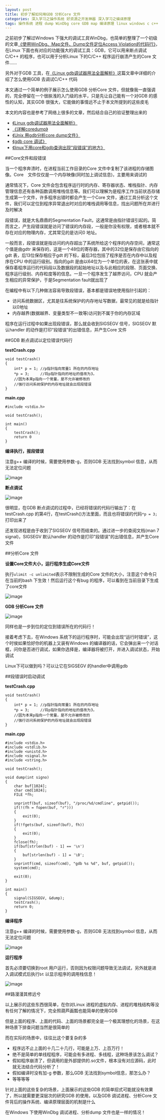 ```yaml
---
layout: post
title: 初步了解如何用GDB 分析Core 文件
categories: 深入学习之操作系统 好资源之开发神器 深入学习之编译原理
tags: 操作系统 进程 dump WinDbg core GDB map 编译原理 linux windows c c++ 非法地址 堆 栈 内存 SIGSEGV 段错误 信号
---
```


之前初步了解过Windows 下强大的调试工具WinDbg，也简单的整理了一个初级的文章[《使用WinDbg、Map文件、Dump文件定位Access Violation的代码行》](http://www.xumenger.com/windbg-map-access-violation-20160715/)，在Linux 下面也有对应的功能强大的调试工具：GDB，它可以用来断点调试C/C++ 的程序，也可以用于分析Linux 下的C/C++ 程序运行崩溃产生的Core 文件……

另外对于GDB 工具，在[《Linux gdb调试器用法全面解析》](http://blog.csdn.net/21cnbao/article/details/7385161)这篇文章中详细的介绍了怎么使用GDB 去调试C/C++ 代码

本文通过一个简单的例子展示怎么使用GDB 分析Core 文件，但就像我一直强调的，完全停留在一个很肤浅的入门级的水平，只是先让自己能有一个对GDB 的感性的认知，其实GDB 很强大，它能做的事情远不止于本文所提到的这些皮毛

本文的内容也是参考了网络上很多的文章，然后结合自己的验证整理出来的

* [《Linux gdb调试器用法全面解析》](http://blog.csdn.net/21cnbao/article/details/7385161)
* [《详解coredump》](http://blog.csdn.net/tenfyguo/article/details/8159176)
* [《Unix 用gdb分析core dump文件》](http://www.cnblogs.com/playerken/p/4157481.html)
* [《gdb core 调试》](http://blog.csdn.net/hanchaoman/article/details/5583457)
* [《linux下用core和gdb查询出现"段错误"的地方》](http://blog.chinaunix.net/uid-26833883-id-3193279.html)

##Core文件和段错误

当一个程序奔溃时，在进程当前工作目录的Core 文件中复制了该进程的存储图像。Core　文件仅仅是一个内存映像(同时加上调试信息)，主要用来调试的

通常情况下，Core 文件会包含程序运行时的内存、寄存器状态、堆栈指针、内存管理信息还有各种函数调用堆栈信息等。我们可以理解为是程序工作当前状态存储生成第一个文件，许多程序出错时都会产生一个Core 文件，通过工具分析这个文件，我们可以定位到程序异常退出时对应的堆栈调用等信息，找出问题所在并进行及时解决

段错误，就是大名鼎鼎的Segmentation Fault，这通常是由指针错误引起的。简而言之，产生段错误就是访问了错误的内存段，一般是你没有权限，或者根本就不存在对应的物理内存，尤其常见的是访问0 地址。

一般而言，段错误就是指访问的内存超出了系统所给这个程序的内存空间，通常这个值是由gdtr 来保存的，这是一个48位的寄存器，其中的32位是保存由它指向的gdt 表，后13位保存相应于gdt 的下标，最后3位包括了程序是否在内存中以及程序在CPU 中的运行级别。指向的gdt 是由以64位为一个单位的表，在这张表中就保存着程序运行的代码段以及数据段的起始地址以及与此相应的段限、页面交换、程序运行级别、内存粒度等的信息。一旦一个程序发生了越界访问，CPU 就会产生相应的异常保护，于是Segmentation fault就出现了

在编程中有以下几种做法容易导致段错误，基本都是错误地使用指针引起的：

* 访问系统数据区，尤其是往系统保护的内存地址写数据，最常见的就是给指针以0地址
* 内存越界(数据越界、变量类型不一致等)访问到不属于你的内存区域

程序在运行过程中如果出现段错误，那么就会收到SIGSEGV 信号，SIGSEGV 默认handler 的动作是打印“段错误”的出错信息，并产生Core 文件

##GDB 断点调试以定位错误代码行

**testCrash.cpp**

```
void testCrash()
{
    int* p = 1;	//p指针指向常量1 所在的内存地址
    *p = 3;     //将p指针指向的地址的值改为3，
    //因为本来p指向一个常量，是不允许被修改的
    //强行访问系统保护的内存地址就会出现段错误
}
```

**main.cpp**

```
#include <stdio.h>

void testCrash();

int main()
{
    testCrash();
    return 0
}
```

**编译执行，报段错误**

注意g++ 编译的时候，需要使用参数-g，否则GDB 无法找到symbol 信息，从而无法定位问题

![image](../media/image/2016-09-08/01.png)

**断点调试**

![image](../media/image/2016-09-08/02.png)

很明显，在GDB 断点调试的过程中，已经将错误的代码行输出了：在testCrash.cpp 的第4行，在testCrash()方法里面，而且也将错误的代码`*p = 3;`打印出来了

还发现进程是由于收到了SIGSEGV 信号而结束的。通过进一步的查阅文档(man 7 signal)，SIGSEGV 默认handler 的动作是打印”段错误"的出错信息，并产生Core　文件

##分析Core 文件

**设置Core文件大小，运行程序生成Core文件**

执行`ulimit -c unlimited`表示不限制生成的Core 文件的大小，注意这个命令只在当前的bash 下生效！然后运行这个有bug 的程序，可以看到在当前目录下生成了core文件

![image](../media/image/2016-09-08/03.png)

**GDB 分析Core 文件**

![image](../media/image/2016-09-08/04.png)

同样也是一步到位的定位到错误所在的代码行！

接着考虑下去，在Windows 系统下的运行程序时，可能会出现“运行时错误”，这个时侯如果恰好你的机器上又装有Windows 的编译器的话，它会弹出来一个对话框，问你是否进行调试，如果你选择是，编译器将被打开，并进入调试状态，开始调试

Linux下可以做到吗？可以让它在SIGSEGV 的handler中调用gdb

##段错误时启动调试

**testCrash.cpp**

```
void testCrash()
{
    int* p = 1;	//p指针指向常量1 所在的内存地址
    *p = 3;     //将p指针指向的地址的值改为3，
    //因为本来p指向一个常量，是不允许被修改的
    //强行访问系统保护的内存地址就会出现段错误
}
```

**main.cpp**

```
#include <stdio.h>
#include <stdlib.h>
#include <unistd.h>
#include <signal.h>
#include <string.h>

void testCrash();

void dump(int signo)
{
    char buf[1024];
    char cmd[1024];
    FILE *fh;

    snprintf(buf, sizeof(buf), "/proc/%d/cmdline", getpid());
    if(!(fh = fopen(buf, "r")))
    {
        exit(0);
    }
    if(!fgets(buf, sizeof(buf), fh))
    {
        exit(0);
    }
    fclose(fh);
    if(buf[strlen(buf) - 1] == '\n')
    {
        buf[strlen(buf) - 1] = '\0';
    }
    snprintf(cmd, sizeof(cmd), "gdb %s %d", buf, getpid());
    system(cmd);

    exit(0);
}

int main()
{
    signal(SIGSEGV, &dump);
    testCrash();
    return 0;
}
```

**编译程序**

注意g++ 编译的时候，需要使用参数-g，否则GDB 无法找到symbol 信息，从而无法定位问题

![image](../media/image/2016-09-08/05.png)

**运行程序**

首先必须要切换到root 用户运行，否则因为权限问题导致无法调试，另外就是进入调试模式后执行`bt` 以显示程序的调用栈信息！

![image](../media/image/2016-09-08/06.png)

##路漫漫其修远兮

以上展示的这些东西很简单，在你对Linux 进程的虚拟内存、进程的堆栈结构等没有任何了解的情况下，完全照葫芦画瓢也能简单的使用GDB

但是上面的程序、上面的代码、上面的场景都完全是一个极其理想化的场景，在这种场景下排查问题当然是很简单的

而在实际的场景中，往往比这个要复杂的多

* 程序远不止上面的十几二十几行，可能是上万、上百万行！
* 绝不是简单的单线程程序，可能会有多进程、多线程，这种场景该怎么调试？
* 假如程序崩溃了，但调用的是外部提供的.so文件，根本没有对应源码，此时就无法结合代码分析了！
* 假如编译时没有加-g 参数，那么GDB 无法找到symbol信息，那怎么办？
* 等等等等

针对上面的这些复杂的场景，上面展示的这些GDB 的简单招式可能就没有效果了，所以就需要更深层次的研究GDB 的使用，以及GDB 调试进程、分析Core 文件背后的操作系统、编译原理层面的机制是什么

在Windows 下使用WinDbg 调试进程、分析dump 文件也是一样的情况！

